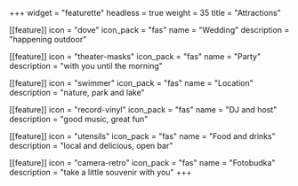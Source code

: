 +++
widget = "featurette"
headless = true
weight = 35
title = "Attractions"

[[feature]]
  icon = "dove"
  icon_pack = "fas"
  name = "Wedding"
  description = "happening outdoor"

[[feature]]
  icon = "theater-masks"
  icon_pack = "fas"
  name = "Party"
  description = "with you until the morning"

[[feature]]
  icon = "swimmer"
  icon_pack = "fas"
  name = "Location"
  description = "nature, park and lake"

[[feature]]
  icon = "record-vinyl"
  icon_pack = "fas"
  name = "DJ and host"
  description = "good music, great fun"

[[feature]]
  icon = "utensils"
  icon_pack = "fas"
  name = "Food and drinks"
  description = "local and delicious, open bar"

[[feature]]
  icon = "camera-retro"
  icon_pack = "fas"
  name = "Fotobudka"
  description = "take a little souvenir with you"
+++
